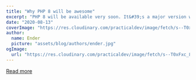 ```yaml
---
title: "Why PHP 8 will be awesome"
excerpt: "PHP 8 will be available very soon. It&#39;s a major version with breaking changes, but also with excellen..."
date: "2020-08-13"
coverImage: "https://res.cloudinary.com/practicaldev/image/fetch/s--T0xFxc_8--/c_imagga_scale,f_auto,fl_progressive,h_420,q_auto,w_1000/https://dev-to-uploads.s3.amazonaws.com/i/q8lj4q3uwp2tpk5tnzx2.jpg"
author:
  name: Ender
  picture: "assets/blog/authors/ender.jpg"
ogImage:
  url: "https://res.cloudinary.com/practicaldev/image/fetch/s--T0xFxc_8--/c_imagga_scale,f_auto,fl_progressive,h_420,q_auto,w_1000/https://dev-to-uploads.s3.amazonaws.com/i/q8lj4q3uwp2tpk5tnzx2.jpg"
---
```


[Read more](https://dev.to/jmau111/why-php-8-will-be-awesome-2lif)
